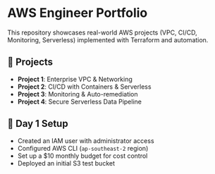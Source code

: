 # AWS Engineer Portfolio  
This repository showcases real-world AWS projects (VPC, CI/CD, Monitoring, Serverless) implemented with Terraform and automation.

## 📂 Projects  
- **Project 1**: Enterprise VPC & Networking  
- **Project 2**: CI/CD with Containers & Serverless  
- **Project 3**: Monitoring & Auto-remediation  
- **Project 4**: Secure Serverless Data Pipeline  

## 🚀 Day 1 Setup  
- Created an IAM user with administrator access  
- Configured AWS CLI (`ap-southeast-2` region)  
- Set up a $10 monthly budget for cost control  
- Deployed an initial S3 test bucket  

